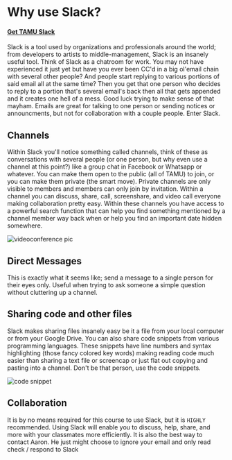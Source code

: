 # Why use Slack?
#### [Get TAMU Slack](http://tamu.slack.com)
Slack is a tool used by organizations and professionals around the world; from developers to artists to middle-management, Slack is an insanely useful tool. Think of Slack as a chatroom for work. You may not have experienced it just yet but have you ever been CC'd in a big ol'email chain with several other people? And people start replying to various portions of said email all at the same time? Then you get that one person who decides to reply to a portion that's several email's back then all that gets appended and it creates one hell of a mess. Good luck trying to make sense of that mayham. Emails are great for talking to one person or sending notices or announcments, but not for collaboration with a couple people. Enter Slack.
>
## Channels
Within Slack you'll notice something called channels, think of these as conversations with several people (or one person, but why even use a channel at this point?) like a group chat in Facebook or Whatsapp or whatever. You can make them open to the public (all of TAMU) to join, or you can make them private (the smart move). Private channels are only visible to members and members can only join by invitation. Within a channel you can discuss, share, call, screenshare, and video call everyone making collaboration pretty easy. Within these channels you have access to a powerful search function that can help you find something mentioned by a channel member way back when or help you find an important date hidden somewhere.
>
![videoconference pic](../../images/readings/01/callpic.png)
>
## Direct Messages
 This is exactly what it seems like; send a message to a single person for their eyes only. Useful when trying to ask someone a simple question without cluttering up a channel.
>

## Sharing code and other files
Slack makes sharing files insanely easy be it a file from your local computer or from your Google Drive. You can also share code snippets from various programming languages. These snippets have line numbers and syntax highlighting (those fancy colored key words) making reading code much easier than sharing a text file or screencap or just flat out copying and pasting into a channel. Don't be that person, use the code snippets. 
>
![code snippet](../../images/readings/01/codesnippet.png)
>

## Collaboration
It is by no means required for this course to use Slack, but it is `HIGHLY` recommended. Using Slack will enable you to discuss, help, share, and more with your classmates more efficiently. It is also the best way to contact Aaron. He just might choose to ignore your email and only read check / respond to Slack
